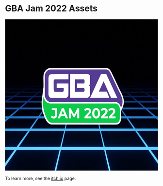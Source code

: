 # GBA Jam 2022 Assets

<p align="center"> <img src="assets/main_logo.png" height=500> </p>

To learn more, see the [itch.io](https://itch.io/jam/gbajam22) page.
